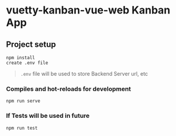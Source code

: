 # vuetty-kanban-vue-web Kanban App

## Project setup

```
npm install
create .env file
```

> `.env` file will be used to store Backend Server url, etc

### Compiles and hot-reloads for development

```
npm run serve
```

### If Tests will be used in future

```
npm run test
```
